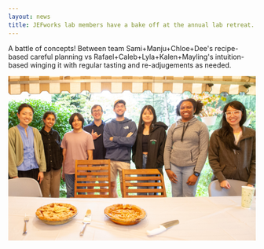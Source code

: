 ```yaml
---
layout: news
title: JEFworks lab members have a bake off at the annual lab retreat.
---
```


A battle of concepts! Between team Sami+Manju+Chloe+Dee's recipe-based careful planning vs
Rafael+Caleb+Lyla+Kalen+Mayling's intuition-based winging it with regular tasting and re-adjugements as needed. 

<img src="/assets/news/lab_retreat_09272024.jpg">



 